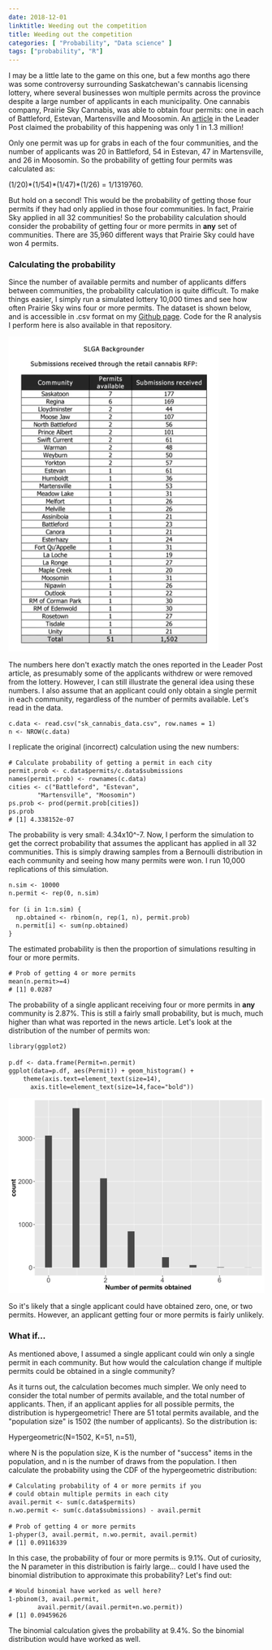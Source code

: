 ```yaml
---
date: 2018-12-01
linktitle: Weeding out the competition
title: Weeding out the competition
categories: [ "Probability", "Data science" ]
tags: ["probability", "R"]
---
```


I may be a little late to the game on this one, but a few months ago there was some controversy surrounding Saskatchewan's cannabis licensing lottery, where several businesses won multiple permits across the province despite a large number of applicants in each municipality. One cannabis company, Prairie Sky Cannabis, was able to obtain four permits: one in each of Battleford, Estevan, Martensville and Moosomin. An [article](https://leaderpost.com/news/local-news/what-are-the-odds-mathematician-considers-sask-cannabis-lottery-multi-winners) in the Leader Post claimed the probability of this happening was only 1 in 1.3 million!

Only one permit was up for grabs in each of the four communities, and the number of applicants was 20 in Battleford, 54 in Estevan, 47 in Martensville, and 26 in Moosomin.  So the probability of getting four permits was calculated as:

(1/20)\*(1/54)\*(1/47)\*(1/26) = 1/1319760.

But hold on a second!  This would be the probability of getting those four permits if they had only applied in those four communities.  In fact, Prairie Sky applied in all 32 communities!  So the probability calculation should consider the probability of getting four or more permits in **any** set of communities.  There are 35,960 different ways that Prairie Sky could have won 4 permits.

### Calculating the probability

Since the number of available permits and number of applicants differs between communities, the probability calculation is quite difficult.  To make things easier, I simply run a simulated lottery 10,000 times and see how often Prairie Sky wins four or more permits.  The dataset is shown below, and is accessible in .csv format on my [Github page](https://github.com/kevinmcgregor/sask_cannabis).  Code for the R analysis I perform here is also available in that repository.

![Cannabis applications by community](/img/post_images/weed_competition/cannabis_apps_by_city.png)

The numbers here don't exactly match the ones reported in the Leader Post article, as presumably some of the applicants withdrew or were removed from the lottery.  However, I can still illustrate the general idea using these numbers.  I also assume that an applicant could only obtain a single permit in each community, regardless of the number of permits available.  Let's read in the data.

```
c.data <- read.csv("sk_cannabis_data.csv", row.names = 1)
n <- NROW(c.data)
```
I replicate the original (incorrect) calculation using the new numbers:

```
# Calculate probability of getting a permit in each city
permit.prob <- c.data$permits/c.data$submissions
names(permit.prob) <- rownames(c.data)
cities <- c("Battleford", "Estevan", 
       	"Martensville", "Moosomin")
ps.prob <- prod(permit.prob[cities])
ps.prob
# [1] 4.338152e-07
```

The probability is very small: 4.34x10^-7.  Now, I perform the simulation to get the correct probability that assumes the applicant has applied in all 32 communities.  This is simply drawing samples from a Bernoulli distribution in each community and seeing how many permits were won.  I run 10,000 replications of this simulation.

```
n.sim <- 10000
n.permit <- rep(0, n.sim)

for (i in 1:n.sim) {
  np.obtained <- rbinom(n, rep(1, n), permit.prob)
  n.permit[i] <- sum(np.obtained)
}
```

The estimated probability is then the proportion of simulations resulting in four or more permits.

```
# Prob of getting 4 or more permits
mean(n.permit>=4)
# [1] 0.0287
```

The probability of a single applicant receiving four or more permits in **any** community is 2.87%.  This is still a fairly small probability, but is much, much higher than what was reported in the news article.  Let's look at the distribution of the number of permits won:

```
library(ggplot2)

p.df <- data.frame(Permit=n.permit)
ggplot(data=p.df, aes(Permit)) + geom_histogram() +
    theme(axis.text=element_text(size=14),
      axis.title=element_text(size=14,face="bold"))
```

![Histogram of number of permits obtained in simulation](/img/post_images/weed_competition/permit_hist.png)

So it's likely that a single applicant could have obtained zero, one, or two permits.  However, an applicant getting four or more permits is fairly unlikely.

### What if...
As mentioned above, I assumed a single applicant could win only a single permit in each community.  But how would the calculation change if multiple permits could be obtained in a single community?

As it turns out, the calculation becomes much simpler.  We only need to consider the total number of permits available, and the total number of applicants.  Then, if an applicant applies for all possible permits, the distribution is hypergeometric!  There are 51 total permits available, and the "population size" is 1502 (the number of applicants).  So the distribution is:

Hypergeometric(N=1502, K=51, n=51),

where N is the population size, K is the number of "success" items in the population, and n is the number of draws from the population.  I then calculate the probability using the CDF of the hypergeometric distribution:

```
# Calculating probability of 4 or more permits if you 
# could obtain multiple permits in each city
avail.permit <- sum(c.data$permits)
n.wo.permit <- sum(c.data$submissions) - avail.permit

# Prob of getting 4 or more permits
1-phyper(3, avail.permit, n.wo.permit, avail.permit)
# [1] 0.09116339
```

In this case, the probability of four or more permits is 9.1%.  Out of curiosity, the N parameter in this distribution is fairly large... could I have used the binomial distribution to approximate this probability?  Let's find out:

```
# Would binomial have worked as well here?
1-pbinom(3, avail.permit, 
	    avail.permit/(avail.permit+n.wo.permit))
# [1] 0.09459626
```

The binomial calculation gives the probability at 9.4%.  So the binomial distribution would have worked as well.


